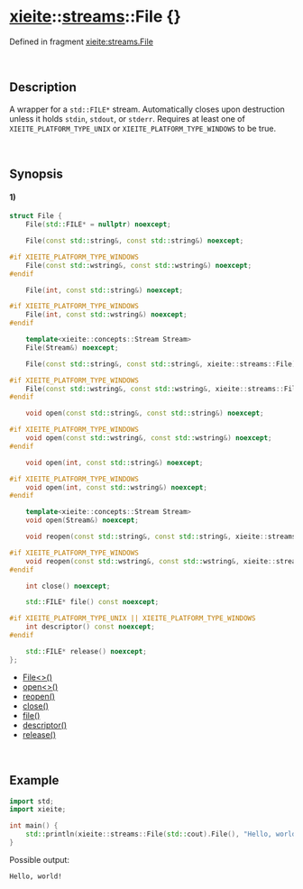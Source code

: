 # [xieite](../../xieite.md)\:\:[streams](../../streams.md)\:\:File \{\}
Defined in fragment [xieite:streams.File](../../../src/streams/file.cpp)

&nbsp;

## Description
A wrapper for a `std::FILE*` stream. Automatically closes upon destruction unless it holds `stdin`, `stdout`, or `stderr`. Requires at least one of `XIEITE_PLATFORM_TYPE_UNIX` or `XIEITE_PLATFORM_TYPE_WINDOWS` to be true.

&nbsp;

## Synopsis
#### 1)
```cpp
struct File {
    File(std::FILE* = nullptr) noexcept;

    File(const std::string&, const std::string&) noexcept;

#if XIEITE_PLATFORM_TYPE_WINDOWS
    File(const std::wstring&, const std::wstring&) noexcept;
#endif

    File(int, const std::string&) noexcept;

#if XIEITE_PLATFORM_TYPE_WINDOWS
    File(int, const std::wstring&) noexcept;
#endif

    template<xieite::concepts::Stream Stream>
    File(Stream&) noexcept;

    File(const std::string&, const std::string&, xieite::streams::File) noexcept;

#if XIEITE_PLATFORM_TYPE_WINDOWS
    File(const std::wstring&, const std::wstring&, xieite::streams::File) noexcept;
#endif

    void open(const std::string&, const std::string&) noexcept;

#if XIEITE_PLATFORM_TYPE_WINDOWS
    void open(const std::wstring&, const std::wstring&) noexcept;
#endif

    void open(int, const std::string&) noexcept;

#if XIEITE_PLATFORM_TYPE_WINDOWS
    void open(int, const std::wstring&) noexcept;
#endif

    template<xieite::concepts::Stream Stream>
    void open(Stream&) noexcept;

    void reopen(const std::string&, const std::string&, xieite::streams::File) noexcept;

#if XIEITE_PLATFORM_TYPE_WINDOWS
    void reopen(const std::wstring&, const std::wstring&, xieite::streams::File) noexcept;
#endif

    int close() noexcept;

    std::FILE* file() const noexcept;

#if XIEITE_PLATFORM_TYPE_UNIX || XIEITE_PLATFORM_TYPE_WINDOWS
    int descriptor() const noexcept;
#endif

    std::FILE* release() noexcept;
};
```
- [File\<\>\(\)](./structures/file/1/operators/constructor.md)
- [open\<\>\(\)](./structures/file/1/open.md)
- [reopen\(\)](./structures/file/1/reopen.md)
- [close\(\)](./structures/file/1/close.md)
- [file\(\)](./structures/file/1/file.md)
- [descriptor\(\)](./structures/file/1/descriptor.md)
- [release\(\)](./structures/file/1/release.md)

&nbsp;

## Example
```cpp
import std;
import xieite;

int main() {
    std::println(xieite::streams::File(std::cout).File(), "Hello, world!");
}
```
Possible output:
```
Hello, world!
```
